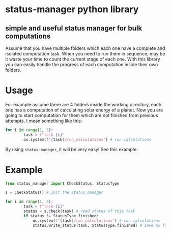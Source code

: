 # status-manager python library
## simple and useful status manager for bulk computations
Assume that you have multiple folders which each one have a complete and isolated computation task.
When you need to run them in sequence, may be it waste your time to count the current stage of each one. With this library you can easily handle the progress of each computation inside their own folders.    

# Usage
For example assume there are 4 folders inside the working directory, each one has a computation of calculating solar energy of a planet. Now you are going to start computation for them which are not finished from previous attempts. I mean something like this:
```python
for i in range(1, 5):
        task = f"task-{i}"
        os.system(f"{task}/run_calculations") # run calculations
```

By using `status-manager`, it will be very easy! See this example:

# Example

```python
from status_manager import CheckStatus, StatusType

s = CheckStatus() # init the status manager

for i in range(1, 5):
        task = f"task-{i}"
        status = s.check(task) # read status of this task
        if status != StatusType.finished:
            os.system(f"{task}/run_calculations") # run calculations
            status.write_status(task, StatusType.finished) # save as finished
```
